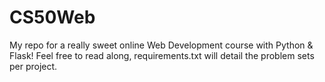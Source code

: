 # CS50Web

My repo for a really sweet online Web Development course with Python & Flask!
Feel free to read along, requirements.txt will detail the problem sets per project.